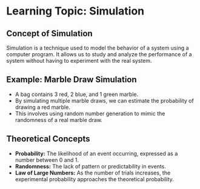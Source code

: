 # Learning Topic: Simulation

## Concept of Simulation
Simulation is a technique used to model the behavior of a system using a computer program. It allows us to study and analyze the performance of a system without having to experiment with the real system.

## Example: Marble Draw Simulation
- A bag contains 3 red, 2 blue, and 1 green marble.
- By simulating multiple marble draws, we can estimate the probability of drawing a red marble.
- This involves using random number generation to mimic the randomness of a real marble draw.

## Theoretical Concepts
- **Probability:** The likelihood of an event occurring, expressed as a number between 0 and 1.
- **Randomness:** The lack of pattern or predictability in events.
- **Law of Large Numbers:** As the number of trials increases, the experimental probability approaches the theoretical probability.